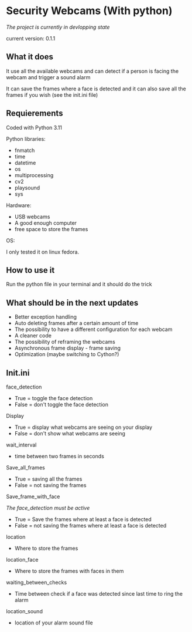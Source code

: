 # Security Webcams (With python)

*The project is currently in devlopping state*

current version: 0.1.1 

## What it does

It use all the available webcams and can detect if a person is facing the webcam and trigger a sound alarm

It can save the frames where a face is detected and it can also save all the frames if you wish (see the init.ini file)

## Requierements

Coded with Python 3.11

Python libraries:

* fnmatch
* time
* datetime
* os
* multiprocessing
* cv2
* playsound
* sys

Hardware:

* USB webcams
* A good enough computer
* free space to store the frames

OS:

I only tested it on linux fedora.

## How to use it

Run the python file in your terminal and it should do the trick

## What should be in the next updates

* Better exception handling
* Auto deleting frames after a certain amount of time
* The possibility to have a different configuration for each webcam
* A cleaner code
* The possibility of reframing the webcams
* Asynchronous frame display - frame saving
* Optimization (maybe switching to Cython?)


## Init.ini


face_detection

* True = toggle the face detection
* False = don't toggle the face detection

Display

* True = display what webcams are seeing on your display
* False = don't show what webcams are seeing

wait_interval 

* time between two frames in seconds

Save_all_frames

* True = saving all the frames
* False = not saving the frames

Save_frame_with_face

*The face_detection must be active*

* True = Save the frames where at least a face is detected
* False = not saving the frames where at least a face is detected

location

* Where to store the frames

location_face

* Where to store the frames with faces in them

waiting_between_checks

* Time between check if a face was detected since last time to ring the alarm

location_sound

* location of your alarm sound file
